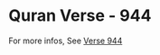 # Quran Verse - 944 

For more infos, See [Verse 944](https://www.quranbookk.com/quran/search?q=944)